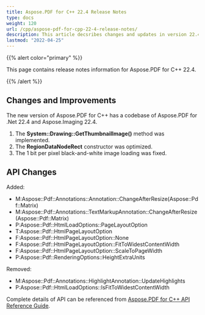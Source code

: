 ```yaml
---
title: Aspose.PDF for C++ 22.4 Release Notes
type: docs
weight: 120
url: /cpp/aspose-pdf-for-cpp-22-4-release-notes/
description: This article decsribes changes and updates in version 22.4 of Aspose.PDF for C++ library
lastmod: "2022-04-25"
---
```


{{% alert color="primary" %}}

This page contains release notes information for Aspose.PDF for C++ 22.4.

{{% /alert %}}

## Changes and Improvements

The new version of Aspose.PDF for C++ has a codebase of Aspose.PDF for .Net 22.4 and Aspose.Imaging 22.4.

1. The **System::Drawing::GetThumbnailImage()** method was implemented.
1. The **RegionDataNodeRect** constructor was optimized.
1. The 1 bit per pixel black-and-white image loading was fixed.

## API Changes

Added:

- M:Aspose::Pdf::Annotations::Annotation::ChangeAfterResize(Aspose::Pdf::Matrix)
- M:Aspose::Pdf::Annotations::TextMarkupAnnotation::ChangeAfterResize(Aspose::Pdf::Matrix)
- P:Aspose::Pdf::HtmlLoadOptions::PageLayoutOption
- T:Aspose::Pdf::HtmlPageLayoutOption
- F:Aspose::Pdf::HtmlPageLayoutOption::None
- F:Aspose::Pdf::HtmlPageLayoutOption::FitToWidestContentWidth
- F:Aspose::Pdf::HtmlPageLayoutOption::ScaleToPageWidth
- P:Aspose::Pdf::RenderingOptions::HeightExtraUnits

Removed:

- M:Aspose::Pdf::Annotations::HighlightAnnotation::UpdateHighlights
- P:Aspose::Pdf::HtmlLoadOptions::IsFitToWidestContentWidth

Complete details of API can be referenced from [Aspose.PDF for C++ API Reference Guide](https://reference.aspose.com/pdf/cpp).
